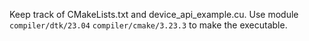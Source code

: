 Keep track of CMakeLists.txt and device_api_example.cu.
Use module `compiler/dtk/23.04` `compiler/cmake/3.23.3` to make the executable.
